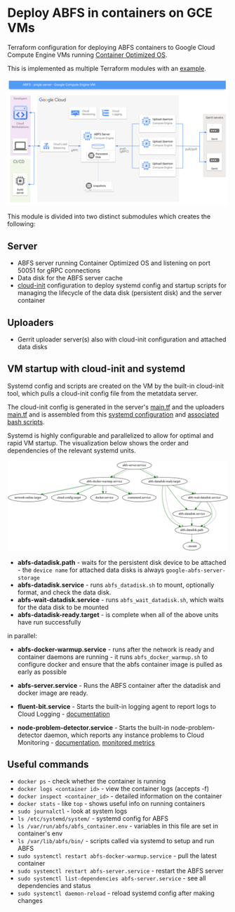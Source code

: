 # Deploy ABFS in containers on GCE VMs

Terraform configuration for deploying ABFS containers to Google Cloud Compute
Engine VMs running [Container Optimized OS](https://cloud.google.com/container-optimized-os/docs).

This is implemented as multiple Terraform modules with an [example](./examples/simple/).

![Architecture diagram](./architecture.png)

This module is divided into two distinct submodules which creates the following:

## Server

* ABFS server running Container Optimized OS and listening on port 50051 for gRPC connections
* Data disk for the ABFS server cache
* [cloud-init](https://cloud.google.com/container-optimized-os/docs/how-to/create-configure-instance#using_cloud-init_with_the_cloud_config_format)
  configuration to deploy systemd config and startup scripts for managing the lifecycle
  of the data disk (persistent disk) and the server container

## Uploaders

* Gerrit uploader server(s) also with cloud-init configuration and attached data disks

## VM startup with cloud-init and systemd

Systemd config and scripts are created on the VM by the built-in cloud-init
tool, which pulls a cloud-init config file from the metatdata server.

The cloud-init config is generated in the server's [main.tf](./modules/server/main.tf) and the uploaders [main.tf](./modules/uploaders/main.tf) and is assembled from this [systemd configuration](./files/cloud-init) and [associated bash scripts](./files/cloud-init/scripts).

Systemd is highly configurable and parallelized to allow for optimal and rapid VM
startup. The visualization below shows the order and dependencies of the relevant
systemd units.

![systemd graph](./systemd-graph.svg)

* **abfs-datadisk.path** - waits for the persistent disk device to be attached -
  the `device name` for attached data disks is always
  `google-abfs-server-storage`
* **abfs-datadisk.service** - runs `abfs_datadisk.sh` to mount, optionally format,
  and check the data disk.
* **abfs-wait-datadisk.service** - runs `abfs_wait_datadisk.sh`, which waits for the
  data disk to be mounted
* **abfs-datadisk-ready.target** - is complete when all of the above units have run
  successfully

in parallel:

* **abfs-docker-warmup.service** - runs after the network is ready and container
  daemons are running - it runs `abfs_docker_warmup.sh` to configure docker and
  ensure that the abfs container image is pulled as early as possible

* **abfs-server.service** - Runs the ABFS container after the datadisk and docker
  image are ready.

* **fluent-bit.service** - Starts the built-in logging agent to report logs to Cloud Logging -
   [documentation](https://cloud.google.com/container-optimized-os/docs/how-to/logging)

* **node-problem-detector.service** - Starts the built-in node-problem-detector daemon,
  which reports any instance problems to Cloud Monitoring - [documentation](https://cloud.google.com/container-optimized-os/docs/how-to/monitoring), [monitored metrics](https://github.com/kubernetes/node-problem-detector/blob/master/pkg/exporters/stackdriver/stackdriver_exporter.go)

## Useful commands

* `docker ps` - check whether the container is running
* `docker logs <container id>` - view the container logs (accepts -f)
* `docker inspect <container_id>` - detailed information on the container
* `docker stats` - like `top` - shows useful info on running containers
* `sudo journalctl` - look at system logs
* `ls /etc/systemd/system/` - systemd config for ABFS
* `ls /var/run/abfs/abfs_container.env` - variables in this file are set in container's env
* `ls /var/lib/abfs/bin/` - scripts called via systemd to setup and run ABFS
* `sudo systemctl restart abfs-docker-warmup.service` - pull the latest container
* `sudo systemctl restart abfs-server.service` - restart the ABFS server
* `sudo systemctl list-dependencies abfs-server.service` - see all dependencies and status
* `sudo systemctl daemon-reload` - reload systemd config after making changes
